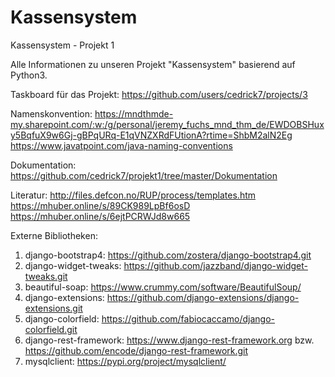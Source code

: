 # Kassensystem
Kassensystem - Projekt 1

Alle Informationen zu unseren Projekt "Kassensystem" basierend auf Python3.

Taskboard für das Projekt:
https://github.com/users/cedrick7/projects/3

Namenskonvention:
https://mndthmde-my.sharepoint.com/:w:/g/personal/jeremy_fuchs_mnd_thm_de/EWDOBSHuxy5BqfuX9w6Gj-gBPqURq-E1qVNZXRdFUtionA?rtime=ShbM2alN2Eg
https://www.javatpoint.com/java-naming-conventions

Dokumentation:
https://github.com/cedrick7/projekt1/tree/master/Dokumentation

Literatur:
http://files.defcon.no/RUP/process/templates.htm
https://mhuber.online/s/89CK989LpBf6osD
https://mhuber.online/s/6ejtPCRWJd8w665

Externe Bibliotheken:
1. django-bootstrap4: 
    https://github.com/zostera/django-bootstrap4.git
2. django-widget-tweaks:
    https://github.com/jazzband/django-widget-tweaks.git
3. beautiful-soap:
    https://www.crummy.com/software/BeautifulSoup/
4. django-extensions:
    https://github.com/django-extensions/django-extensions.git
5. django-colorfield:
    https://github.com/fabiocaccamo/django-colorfield.git
6. django-rest-framework:
    https://www.django-rest-framework.org bzw. https://github.com/encode/django-rest-framework.git
7. mysqlclient: https://pypi.org/project/mysqlclient/
    